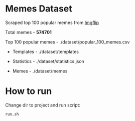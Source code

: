 # Memes Dataset
Scraped top 100 popular memes from [Imgflip](https://imgflip.com/)

Total memes - **574701**

Top 100 popular memes - ./dataset/popular_100_memes.csv

- Templates -  ./dataset/templates

- Statistics -  ./dataset/statistics.json

- Memes - ./dataset/memes

# How to run

Change dir to project and run script:

``` run.sh ```
